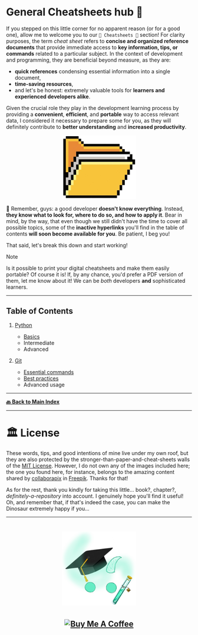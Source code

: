 # General Cheatsheets hub 📝

If you stepped on this little corner for no apparent reason (or for a good one), allow me to welcome you to our `📌 Cheatsheets 📌` section! For clarity purposes, the term _cheat sheet_ refers to **concise and organized reference documents** that provide immediate access to **key information, tips, or commands** related to a particular subject. In the context of development and programming, they are beneficial beyond measure, as they are:

- **quick references** condensing essential information into a single document,
- **time-saving resources**, 
- and let's be honest: extremely valuable tools for **learners and experienced developers alike**.

Given the crucial role they play in the development learning process by providing a **convenient**, **efficient**, and **portable** way to access relevant data, I considered it necessary to prepare some for you, as they will definitely contribute to **better understanding** and **increased productivity**.

<p align="center">
  <img src="./images/pixel-folder.png" width="200px" alt="An image of a pixel art folder.">
</p>


📌 Remember, guys: a good developer **doesn't know everything**. Instead, **they know what to look for, where to do so, and how to apply it**. Bear in mind, by the way, that even though we still didn't have the time to cover all possible topics, some of the **inactive hyperlinks** you'll find in the table of contents **will soon become available for you**. Be patient, I beg you! 

That said, let's break this down and start working!

> [!NOTE]
> Is it possible to print your digital cheatsheets and make them easily portable? Of course it is! If, by any chance, you'd prefer a PDF version of them, let me know about it! We can be _both_ developers **and** sophisticated learners.

---

Table of Contents
-----------------

1. [Python](./01-Python/README.md) 
   - [Basics](./01-Python/basics/01-python-basics.md)
   - Intermediate
   - Advanced

2. [Git](./02-Git/README.md)
   - [Essential commands](./02-Git/basics/01-git-basics.md)
   - [Best practices](./02-Git/basics/02-git-best-practices-commits.md)
   - Advanced usage

---

**[🔙 Back to Main Index](../../README.md)**

---


# 🏛 License

These words, tips, and good intentions of mine live under my own roof, but they are also protected by the stronger-than-paper-and-cheat-sheets walls of the [MIT License](LICENSE.txt). However, I do not own any of the images included here; the one you found here, for instance, belongs to the amazing content shared by [collaborapix](https://www.freepik.com/author/collaborapix) in [Freepik](https://www.freepik.com/). Thanks for that!

As for the rest, thank you kindly for taking this little... book?, chapter?, _definitely-a-repository_ into account. I genuinely hope you'll find it useful! Oh, and remember that, if that's indeed the case, you can make the Dinosaur extremely happy if you...
<br />

---

<h1 align="center">
  <a href="https://karamazfolio.xyz/"><img src="/images/karaMagister.png" width="200" height="200" alt="Original KaraMagister logo asset.">
</h1>
<h2 align="center">
  <a href="https://www.buymeacoffee.com/JuditKaramazov" target="_blank"><img src="https://cdn.buymeacoffee.com/buttons/v2/default-yellow.png" alt="Buy Me A Coffee" style="height: 60px !important;width: 207px !important;" ></a>
</h2> 

